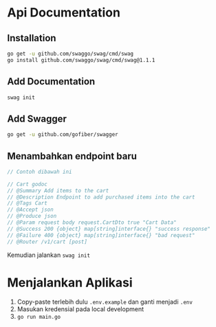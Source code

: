 # Api Documentation

## Installation
```bash
go get -u github.com/swaggo/swag/cmd/swag
go install github.com/swaggo/swag/cmd/swag@1.1.1
```

## Add Documentation
```bash
swag init
```

## Add Swagger
```bash
go get -u github.com/gofiber/swagger
```

## Menambahkan endpoint baru
```go
// Contoh dibawah ini

// Cart godoc 
// @Summary Add items to the cart
// @Description Endpoint to add purchased items into the cart
// @Tags Cart
// @Accept json
// @Produce json
// @Param request body request.CartDto true "Cart Data"
// @Success 200 {object} map[string]interface{} "success response"
// @Failure 400 {object} map[string]interface{} "bad request"
// @Router /v1/cart [post]

```

Kemudian jalankan `swag init`

# Menjalankan Aplikasi
1. Copy-paste terlebih dulu `.env.example` dan ganti menjadi `.env`
2. Masukan kredensial pada local development
3. `go run main.go`